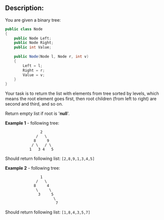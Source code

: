 ## Description:
You are given a binary tree:
``` C#
public class Node
{
    public Node Left;
    public Node Right;
    public int Value;
    
    public Node(Node l, Node r, int v)
    {
        Left = l;
        Right = r;
        Value = v;
    }
}
```
Your task is to return the list with elements from tree sorted by levels, which means the root element goes first, then root children (from left to right) are second and third, and so on.

Return empty list if root is '**null**'.

**Example 1** - following tree:
```
                2
              /   \ 
             8     9
            / \   / \ 
           1   3 4   5
```
Should return following list:
```[2,8,9,1,3,4,5]```

**Example 2** - following tree:
```
                1
              /   \ 
             8     4
              \     \ 
               3     5
                      \
                       7
```
Should return following list:
```[1,8,4,3,5,7]```
